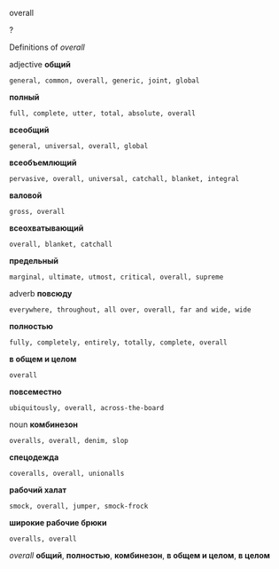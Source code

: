 overall

?


Definitions of _overall_

adjective
**общий**

    general, common, overall, generic, joint, global
**полный**

    full, complete, utter, total, absolute, overall
**всеобщий**

    general, universal, overall, global
**всеобъемлющий**

    pervasive, overall, universal, catchall, blanket, integral
**валовой**

    gross, overall
**всеохватывающий**

    overall, blanket, catchall
**предельный**

    marginal, ultimate, utmost, critical, overall, supreme

adverb
**повсюду**

    everywhere, throughout, all over, overall, far and wide, wide
**полностью**

    fully, completely, entirely, totally, complete, overall
**в общем и целом**

    overall
**повсеместно**

    ubiquitously, overall, across-the-board

noun
**комбинезон**

    overalls, overall, denim, slop
**спецодежда**

    coveralls, overall, unionalls
**рабочий халат**

    smock, overall, jumper, smock-frock
**широкие рабочие брюки**

    overalls, overall

_overall_
**общий**, **полностью**, **комбинезон**, **в общем и целом**, **в целом**